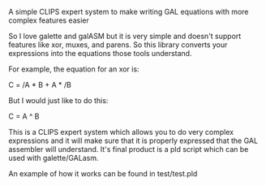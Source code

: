 A simple CLIPS expert system to make writing GAL equations with more complex features easier

So I love galette and galASM but it is very simple and doesn't support features like xor, muxes, and
parens. So this library converts your expressions into the equations those tools understand. 

For example, the equation for an xor is:

C = /A * B + A * /B

But I would just like to do this:

C = A ^ B


This is a CLIPS expert system which allows you to do very complex expressions
and it will make sure that it is properly expressed that the GAL assembler will
understand. It's final product is a pld script which can be used with
galette/GALasm.

An example of how it works can be found in test/test.pld


